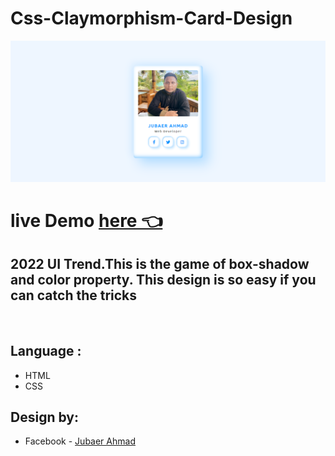 # Css-Claymorphism-Card-Design

![project overview](images/preview.png)

# live Demo [here 👈](https://jubaerahmad.github.io/css-note-listing-design/)

## 2022 UI Trend.This is the game of box-shadow and color property. This design is so easy if you can catch the tricks

<br>

## **Language :**

- HTML
- CSS

## **Design by:**

- Facebook - [Jubaer Ahmad](https://web.facebook.com/JubaerAhmad.Me/)
